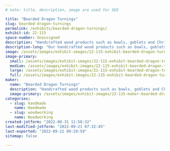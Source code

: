 ```yaml
---
# note: title, description, image are used for SEO

title: "Bearded Dragon Turnings"
slug: bearded-dragon-turnings
permalink: /exhibits/bearded-dragon-turnings/
exhibit-id: 22-115
space-number: Unassigned
description: "Handcrafted wood products such as bowls, goblets and Christmas ornaments."
description-long: "Our handcrafted wood products such as bowls, goblets and Christmas ornaments will make great gifts for this upcoming holiday season.  Made using a variety of wood species we have many different colors and styles to choose from.  As most of our products utilize reclaimed wood you can also feel good about being environmentally responsible."
image: /assets/images/exhibit-images/22-115-exhibit-bearded-dragon-turnings-primary-exhibit-large.JPEG
image-primary: 
  small: /assets/images/exhibit-images/22-115-exhibit-bearded-dragon-turnings-primary-exhibit-small.JPEG
  medium: /assets/images/exhibit-images/22-115-exhibit-bearded-dragon-turnings-primary-exhibit-medium.JPEG
  large: /assets/images/exhibit-images/22-115-exhibit-bearded-dragon-turnings-primary-exhibit-large.JPEG
  full: /assets/images/exhibit-images/22-115-exhibit-bearded-dragon-turnings-primary-exhibit-full.JPEG
maker: 
  name: "Bearded Dragon Turnings"
  description: "Handcrafted wood products such as bowls, goblets and Christmas ornaments. Utilizing as much reclaimed wood as is feasible."
  image-primary: /assets/images/exhibit-images/22-115-maker-bearded-dragon-turnings-bearded-dragon-turnings-logo-medium.png
categories: 
  - slug: handmade
    name: Handmade
  - slug: woodworking
    name: Woodworking
created-jotform: "2022-08-31 11:58:32"
last-modified-jotform: "2022-09-21 07:32:45"
last-exported: "2022-09-22 09:29:59"
sitemap: false

---
```

